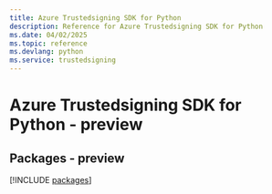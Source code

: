 ```yaml
---
title: Azure Trustedsigning SDK for Python
description: Reference for Azure Trustedsigning SDK for Python
ms.date: 04/02/2025
ms.topic: reference
ms.devlang: python
ms.service: trustedsigning
---
```

# Azure Trustedsigning SDK for Python - preview
## Packages - preview
[!INCLUDE [packages](trustedsigning-index.md)]